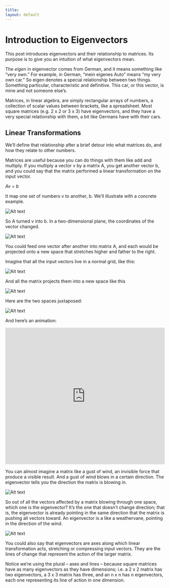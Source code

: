 ```yaml
---
title: 
layout: default
---
```


# Introduction to Eigenvectors

This post introduces eigenvectors and their relationship to matrices. Its purpose is to give you an intuition of what eigenvectors mean. 

The *eigen* in eigenvector comes from German, and it means something like “very own.” For example, in German, “mein eigenes Auto” means “my very own car.” So eigen denotes a special relationship between two things. Something particular, characteristic and definitive. This car, or this vector, is mine and not someone else’s.

Matrices, in linear algebra, are simply rectangular arrays of numbers, a collection of scalar values between brackets, like a spreadsheet. Most square matrices (e.g. 2 x 2 or 3 x 3) have eigenvectors, and they have a very special relationship with them, a bit like Germans have with their cars.

## Linear Transformations

We’ll define that relationship after a brief detour into what matrices do, and how they relate to other numbers.

Matrices are useful because you can do things with them like add and multiply. If you multiply a vector v by a matrix A, you get another vector b, and you could say that the matrix performed a linear transformation on the input vector. 

*Av = b* 

It map one set of numbers v to another, b.  We’ll illustrate with a concrete example. 

![Alt text](../img/eigen_matrices.png)

So A turned v into b. In a two-dimensional plane, the coordinates of the vector changed.

![Alt text](../img/two_vectors.png)

You could feed one vector after another into matrix A, and each would be projected onto a new space that stretches higher and father to the right. 

Imagine that all the input vectors live in a normal grid, like this:

![Alt text](../img/space_1.png)

And all the matrix projects them into a new space like this

![Alt text](../img/space_2.png)

Here are the two spaces juxtaposed:

![Alt text](../img/two_spaces.png)

And here’s an animation:

<iframe src="https://upload.wikimedia.org/wikipedia/commons/0/06/Eigenvectors.gif" width="100%" height="430px;" style="border:none;"></iframe>

You can almost imagine a matrix like a gust of wind, an invisible force that produce a  visible result. And a gust of wind blows in a certain direction. The eigenvector tells you the direction the matrix is blowing in. 

![Alt text](../img/mona_lisa_eigenvector.png)

So out of all the vectors affected by a matrix blowing through one space, which one is the eigenvector? It’s the one that doesn’t change direction; that is, the eigenvector is already pointing in the same direction that the matrix is pushing all vectors toward. An eigenvector is a like a weathervane, pointing in the direction of the wind. 

![Alt text](../img/weathervane.jpg)

You could also say that eigenvectors are axes along which linear transformation acts, stretching or compressing input vectors. They are the lines of change that represent the action of the larger matrix.

Notice we’re using the plural – axes and lines – because square matrices have as many eigenvectors as they have dimensions; i.e. a 2 x 2 matrix has two eigenvectors, a 3 x 3 matrix has three, and an n x n has n eigenvectors, each one representing its line of action in one dimension. 
